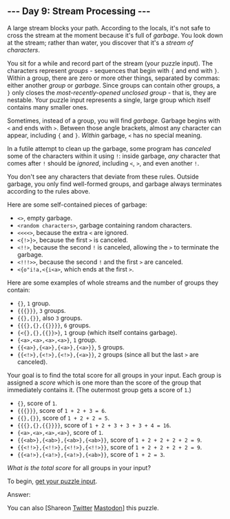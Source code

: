 \--- Day 9: Stream Processing ---
----------

A large stream blocks your path. According to the locals, it's not safe to cross the stream at the moment because it's full of *garbage*. You look down at the stream; rather than water, you discover that it's a *stream of characters*.

You sit for a while and record part of the stream (your puzzle input). The characters represent *groups* - sequences that begin with `{` and end with `}`. Within a group, there are zero or more other things, separated by commas: either another *group* or *garbage*. Since groups can contain other groups, a `}` only closes the *most-recently-opened unclosed group* - that is, they are nestable. Your puzzle input represents a single, large group which itself contains many smaller ones.

Sometimes, instead of a group, you will find *garbage*. Garbage begins with `<` and ends with `>`. Between those angle brackets, almost any character can appear, including `{` and `}`. *Within* garbage, `<` has no special meaning.

In a futile attempt to clean up the garbage, some program has *canceled* some of the characters within it using `!`: inside garbage, *any* character that comes after `!` should be *ignored*, including `<`, `>`, and even another `!`.

You don't see any characters that deviate from these rules. Outside garbage, you only find well-formed groups, and garbage always terminates according to the rules above.

Here are some self-contained pieces of garbage:

* `<>`, empty garbage.
* `<random characters>`, garbage containing random characters.
* `<<<<>`, because the extra `<` are ignored.
* `<{!>}>`, because the first `>` is canceled.
* `<!!>`, because the second `!` is canceled, allowing the `>` to terminate the garbage.
* `<!!!>>`, because the second `!` and the first `>` are canceled.
* `<{o"i!a,<{i<a>`, which ends at the first `>`.

Here are some examples of whole streams and the number of groups they contain:

* `{}`, `1` group.
* `{{{}}}`, `3` groups.
* `{{},{}}`, also `3` groups.
* `{{{},{},{{}}}}`, `6` groups.
* `{<{},{},{{}}>}`, `1` group (which itself contains garbage).
* `{<a>,<a>,<a>,<a>}`, `1` group.
* `{{<a>},{<a>},{<a>},{<a>}}`, `5` groups.
* `{{<!>},{<!>},{<!>},{<a>}}`, `2` groups (since all but the last `>` are canceled).

Your goal is to find the total score for all groups in your input. Each group is assigned a *score* which is one more than the score of the group that immediately contains it. (The outermost group gets a score of `1`.)

* `{}`, score of `1`.
* `{{{}}}`, score of `1 + 2 + 3 = 6`.
* `{{},{}}`, score of `1 + 2 + 2 = 5`.
* `{{{},{},{{}}}}`, score of `1 + 2 + 3 + 3 + 3 + 4 = 16`.
* `{<a>,<a>,<a>,<a>}`, score of `1`.
* `{{<ab>},{<ab>},{<ab>},{<ab>}}`, score of `1 + 2 + 2 + 2 + 2 = 9`.
* `{{<!!>},{<!!>},{<!!>},{<!!>}}`, score of `1 + 2 + 2 + 2 + 2 = 9`.
* `{{<a!>},{<a!>},{<a!>},{<ab>}}`, score of `1 + 2 = 3`.

*What is the total score* for all groups in your input?

To begin, [get your puzzle input](9/input).

Answer:

You can also [Shareon [Twitter](https://twitter.com/intent/tweet?text=%22Stream+Processing%22+%2D+Day+9+%2D+Advent+of+Code+2017&url=https%3A%2F%2Fadventofcode%2Ecom%2F2017%2Fday%2F9&related=ericwastl&hashtags=AdventOfCode) [Mastodon](javascript:void(0);)] this puzzle.